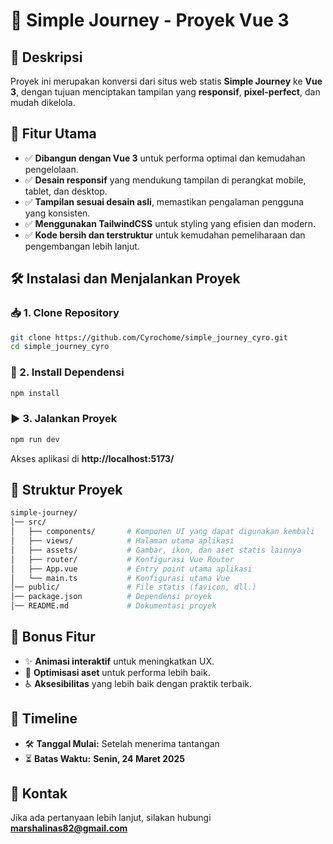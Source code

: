 # 🚀 Simple Journey - Proyek Vue 3

## 📌 Deskripsi

Proyek ini merupakan konversi dari situs web statis **Simple Journey** ke **Vue 3**, dengan tujuan menciptakan tampilan yang **responsif**, **pixel-perfect**, dan mudah dikelola.

## 🎯 Fitur Utama

- ✅ **Dibangun dengan Vue 3** untuk performa optimal dan kemudahan pengelolaan.
- ✅ **Desain responsif** yang mendukung tampilan di perangkat mobile, tablet, dan desktop.
- ✅ **Tampilan sesuai desain asli**, memastikan pengalaman pengguna yang konsisten.
- ✅ **Menggunakan TailwindCSS** untuk styling yang efisien dan modern.
- ✅ **Kode bersih dan terstruktur** untuk kemudahan pemeliharaan dan pengembangan lebih lanjut.

## 🛠️ Instalasi dan Menjalankan Proyek

### 📥 1. Clone Repository

```sh
git clone https://github.com/Cyrochome/simple_journey_cyro.git
cd simple_journey_cyro
```

### 🔧 2. Install Dependensi

```sh
npm install
```

### ▶️ 3. Jalankan Proyek

```sh
npm run dev
```

Akses aplikasi di **http://localhost:5173/**

## 📁 Struktur Proyek

```sh
simple-journey/
│── src/
│   ├── components/       # Komponen UI yang dapat digunakan kembali
│   ├── views/            # Halaman utama aplikasi
│   ├── assets/           # Gambar, ikon, dan aset statis lainnya
│   ├── router/           # Konfigurasi Vue Router
│   ├── App.vue           # Entry point utama aplikasi
│   └── main.ts           # Konfigurasi utama Vue
│── public/               # File statis (favicon, dll.)
│── package.json          # Dependensi proyek
│── README.md             # Dokumentasi proyek
```

## 🎨 Bonus Fitur

- ✨ **Animasi interaktif** untuk meningkatkan UX.
- 🚀 **Optimisasi aset** untuk performa lebih baik.
- ♿ **Aksesibilitas** yang lebih baik dengan praktik terbaik.

## 📅 Timeline

- 🛠 **Tanggal Mulai:** Setelah menerima tantangan
- ⏳ **Batas Waktu:** **Senin, 24 Maret 2025**

## 📧 Kontak

Jika ada pertanyaan lebih lanjut, silakan hubungi **marshalinas82@gmail.com**
